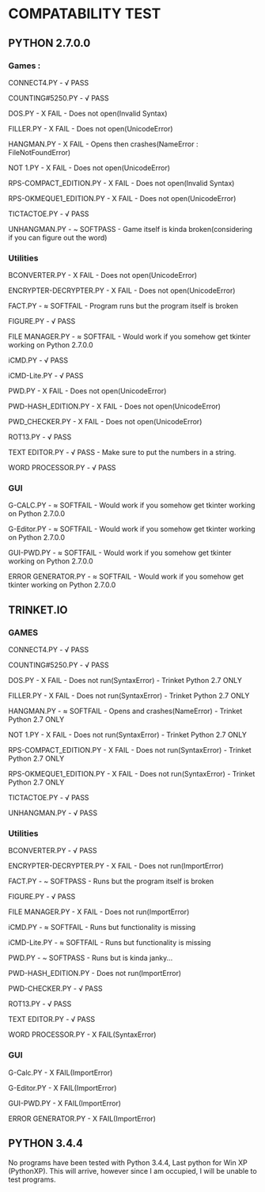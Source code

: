 # COMPATABILITY TEST

## PYTHON 2.7.0.0

### Games : 

CONNECT4.PY - √ PASS

COUNTING#5250.PY - √ PASS

DOS.PY - X FAIL - Does not open(Invalid Syntax)

FILLER.PY - X FAIL - Does not open(UnicodeError)

HANGMAN.PY - X FAIL - Opens then crashes(NameError : FileNotFoundError)

NOT 1.PY - X FAIL - Does not open(UnicodeError)

RPS-COMPACT_EDITION.PY - X FAIL - Does not open(Invalid Syntax)

RPS-OKMEQUE1_EDITION.PY - X FAIL - Does not open(UnicodeError)

TICTACTOE.PY - √ PASS

UNHANGMAN.PY - ~ SOFTPASS - Game itself is kinda broken(considering if you can figure out the word)

### Utilities

BCONVERTER.PY - X FAIL - Does not open(UnicodeError)

ENCRYPTER-DECRYPTER.PY - X FAIL - Does not open(UnicodeError)

FACT.PY - ≈ SOFTFAIL - Program runs but the program itself is broken

FIGURE.PY - √ PASS

FILE MANAGER.PY - ≈ SOFTFAIL - Would work if you somehow get tkinter working on Python 2.7.0.0

iCMD.PY - √ PASS

iCMD-Lite.PY - √ PASS

PWD.PY - X FAIL - Does not open(UnicodeError)

PWD-HASH_EDITION.PY - X FAIL - Does not open(UnicodeError)

PWD_CHECKER.PY - X FAIL - Does not open(UnicodeError)

ROT13.PY - √ PASS

TEXT EDITOR.PY - √ PASS - Make sure to put the numbers in a string.

WORD PROCESSOR.PY - √ PASS

### GUI

G-CALC.PY - ≈ SOFTFAIL - Would work if you somehow get tkinter working on Python 2.7.0.0

G-Editor.PY - ≈ SOFTFAIL - Would work if you somehow get tkinter working on Python 2.7.0.0

GUI-PWD.PY - ≈ SOFTFAIL - Would work if you somehow get tkinter working on Python 2.7.0.0

ERROR GENERATOR.PY - ≈ SOFTFAIL - Would work if you somehow get tkinter working on Python 2.7.0.0

## TRINKET.IO

### GAMES

CONNECT4.PY - √ PASS

COUNTING#5250.PY - √ PASS

DOS.PY - X FAIL - Does not run(SyntaxError) - Trinket Python 2.7 ONLY

FILLER.PY - X FAIL - Does not run(SyntaxError) - Trinket Python 2.7 ONLY

HANGMAN.PY - ≈ SOFTFAIL - Opens and crashes(NameError) - Trinket Python 2.7 ONLY

NOT 1.PY - X FAIL - Does not run(SyntaxError) - Trinket Python 2.7 ONLY

RPS-COMPACT_EDITION.PY - X FAIL - Does not run(SyntaxError) - Trinket Python 2.7 ONLY

RPS-OKMEQUE1_EDITION.PY - X FAIL - Does not run(SyntaxError) - Trinket Python 2.7 ONLY

TICTACTOE.PY - √ PASS

UNHANGMAN.PY - √ PASS

### Utilities

BCONVERTER.PY - √ PASS

ENCRYPTER-DECRYPTER.PY - X FAIL - Does not run(ImportError)

FACT.PY - ~ SOFTPASS - Runs but the program itself is broken

FIGURE.PY - √ PASS

FILE MANAGER.PY - X FAIL - Does not run(ImportError)

iCMD.PY - ≈ SOFTFAIL - Runs but functionality is missing

iCMD-Lite.PY - ≈ SOFTFAIL - Runs but functionality is missing

PWD.PY - ~ SOFTPASS - Runs but is kinda janky...

PWD-HASH_EDITION.PY - Does not run(ImportError)

PWD-CHECKER.PY - √ PASS

ROT13.PY - √ PASS

TEXT EDITOR.PY - √ PASS

WORD PROCESSOR.PY - X FAIL(SyntaxError)

### GUI

G-Calc.PY - X FAIL(ImportError)

G-Editor.PY - X FAIL(ImportError)

GUI-PWD.PY - X FAIL(ImportError)

ERROR GENERATOR.PY - X FAIL(ImportError)

## PYTHON 3.4.4

No programs have been tested with Python 3.4.4, Last python for Win XP (PythonXP). This will arrive, however since I am occupied, I will be unable to test programs.
